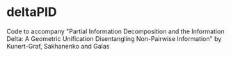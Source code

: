 # deltaPID
Code to accompany "Partial Information Decomposition and the Information Delta: A Geometric Unification Disentangling Non-Pairwise Information" by Kunert-Graf, Sakhanenko and Galas

